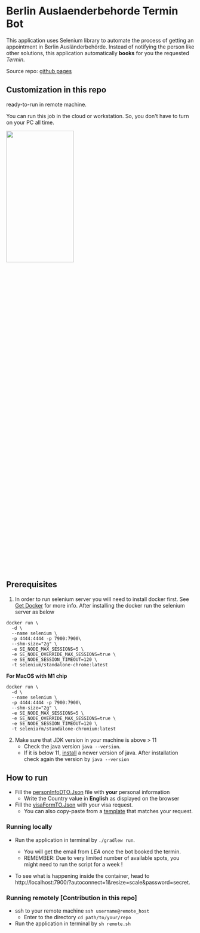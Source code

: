 # Berlin Auslaenderbehorde Termin Bot 

This application uses Selenium library to automate the process of getting an appointment in Berlin Ausländerbehörde.
Instead of notifying the person like other solutions, this application automatically **books** for you the requested *Termin*. 

Source repo: [github pages](https://yilmaznaslan.github.io/berlin-auslaenderbehorde-termin-bot/ )

## Customization in this repo

ready-to-run in remote machine.

You can run this job in the cloud or workstation. 
So, you don't have to turn on your PC all time.

<img src="/doc/form.gif"  width="60%" height="30%">

## Prerequisites
1. In order to run selenium server you will need to install docker first. See [Get Docker](https://docs.docker.com/get-docker/) for more info. After installing the docker run the selenium server as below

```shell 
docker run \
  -d \
  --name selenium \
  -p 4444:4444 -p 7900:7900\
  --shm-size="2g" \
  -e SE_NODE_MAX_SESSIONS=5 \
  -e SE_NODE_OVERRIDE_MAX_SESSIONS=true \
  -e SE_NODE_SESSION_TIMEOUT=120 \
  -t selenium/standalone-chrome:latest
```

**For MacOS with M1 chip**
```
docker run \
  -d \
  --name selenium \
  -p 4444:4444 -p 7900:7900\
  --shm-size="2g" \
  -e SE_NODE_MAX_SESSIONS=5 \
  -e SE_NODE_OVERRIDE_MAX_SESSIONS=true \
  -e SE_NODE_SESSION_TIMEOUT=120 \
  -t seleniarm/standalone-chromium:latest
```

2. Make sure that JDK version in your machine is above > 11
   - Check the java version `java --version`. 
   - If it is below 11,  [install](https://docs.oracle.com/en/java/javase/11/install/installation-jdk-macos.html#GUID-2FE451B0-9572-4E38-A1A5-568B77B146DE) a newer version of java. After installation check again the version by `java --version` 

## How to run
- Fill the [personInfoDTO.Json](src/main/resources/DEFAULT_PERSONAL_INFO_FORM.json) file with **your** personal information
  - Write the Country value in **English** as displayed on the browser
- Fill the [visaFormTO.Json](src/main/resources/DEFAULT_VISA_APPLICATION_FORM.json) with your visa request.
  - You can also copy-paste from a [template](src/main/resources/) that matches your request.  

### Running locally 

- Run the application in terminal by `./gradlew run`.
  - You will get the email from *LEA* once the bot booked the termin. 
  - REMEMBER: Due to very limited number of available spots, you might need to run the script for a week !

- To see what is happening inside the container, head to http://localhost:7900/?autoconnect=1&resize=scale&password=secret.

### Running remotely [Contribution in this repo]

- ssh to your remote machine `ssh username@remote_host`
  - Enter to the directory `cd path/to/your/repo` 
- Run the application in terminal by `sh remote.sh`